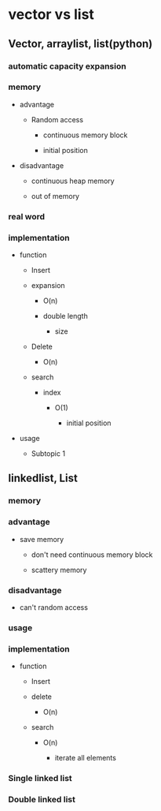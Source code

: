 # vector vs list

## Vector, arraylist, list(python)

### automatic capacity expansion

### memory

- advantage

	- Random access

		- continuous memory block

		- initial position

- disadvantage

	- continuous heap memory

	- out of memory

### real word

### implementation

- function

	- Insert

	- expansion

		- O(n)

		- double length

			- size

	- Delete

		- O(n)

	- search

		- index

			- O(1)

				- initial position

- usage

	- Subtopic 1

## linkedlist, List

### memory

### advantage

- save memory

	- don't need continuous memory block

	- scattery memory

### disadvantage

- can't random access

### usage

### implementation

- function

	- Insert

	- delete

		- O(n)

	- search

		- O(n)

			- iterate all elements

### Single linked list

### Double linked list


